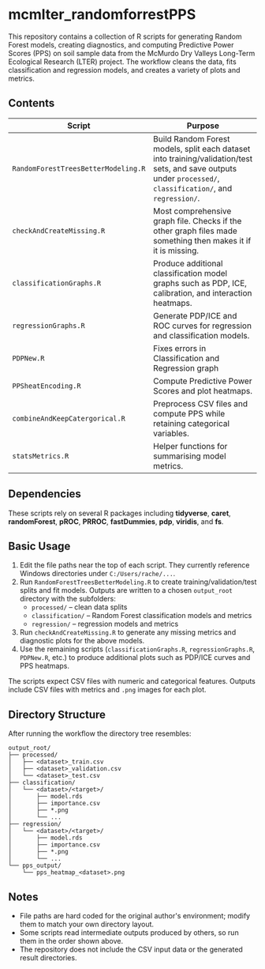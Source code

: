 # mcmlter_randomforrestPPS

This repository contains a collection of R scripts for generating Random Forest models, creating diagnostics, and computing Predictive Power Scores (PPS) on soil sample data from the McMurdo Dry Valleys Long-Term Ecological Research (LTER) project. The workflow cleans the data, fits classification and regression models, and creates a variety of plots and metrics.

## Contents

| Script | Purpose |
|-------|---------|
| `RandomForestTreesBetterModeling.R` | Build Random Forest models, split each dataset into training/validation/test sets, and save outputs under `processed/`, `classification/`, and `regression/`. |
| `checkAndCreateMissing.R` | Most comprehensive graph file. Checks if the other graph files made something then makes it if it is missing.  | 
| `classificationGraphs.R` | Produce additional classification model graphs such as PDP, ICE, calibration, and interaction heatmaps. |
| `regressionGraphs.R` | Generate PDP/ICE and ROC curves for regression and classification models. |
| `PDPNew.R` | Fixes errors in Classification and Regression graph|
| `PPSheatEncoding.R` | Compute Predictive Power Scores and plot heatmaps. |
| `combineAndKeepCatergorical.R` | Preprocess CSV files and compute PPS while retaining categorical variables. |
| `statsMetrics.R` | Helper functions for summarising model metrics. |

## Dependencies
These scripts rely on several R packages including **tidyverse**, **caret**, **randomForest**, **pROC**, **PRROC**, **fastDummies**, **pdp**, **viridis**, and **fs**.

## Basic Usage
1. Edit the file paths near the top of each script. They currently reference Windows directories under `C:/Users/rache/...`.
2. Run `RandomForestTreesBetterModeling.R` to create training/validation/test splits and fit models. Outputs are written to a chosen `output_root` directory with the subfolders:
   - `processed/` &ndash; clean data splits
   - `classification/` &ndash; Random Forest classification models and metrics
   - `regression/` &ndash; regression models and metrics
3. Run `checkAndCreateMissing.R` to generate any missing metrics and diagnostic plots for the above models.
4. Use the remaining scripts (`classificationGraphs.R`, `regressionGraphs.R`, `PDPNew.R`, etc.) to produce additional plots such as PDP/ICE curves and PPS heatmaps.

The scripts expect CSV files with numeric and categorical features. Outputs include CSV files with metrics and `.png` images for each plot.

## Directory Structure
After running the workflow the directory tree resembles:

```
output_root/
├── processed/
│   ├── <dataset>_train.csv
│   ├── <dataset>_validation.csv
│   └── <dataset>_test.csv
├── classification/
│   └── <dataset>/<target>/
│       ├── model.rds
│       ├── importance.csv
│       ├── *.png
│       └── ...
├── regression/
│   └── <dataset>/<target>/
│       ├── model.rds
│       ├── importance.csv
│       ├── *.png
│       └── ...
└── pps_output/
    └── pps_heatmap_<dataset>.png
```

## Notes
- File paths are hard coded for the original author's environment; modify them to match your own directory layout.
- Some scripts read intermediate outputs produced by others, so run them in the order shown above.
- The repository does not include the CSV input data or the generated result directories.

